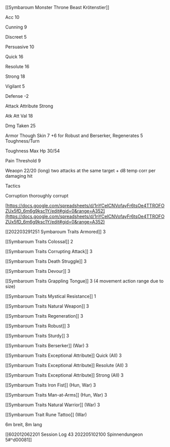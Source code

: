 [[Symbaroum Monster Throne Beast Krötenstier]]

Acc 10

Cunning 9

Discreet 5

Persuasive 10

Quick 16

Resolute 16

Strong 18

Vigilant 5

Defense -2

Attack Attribute Strong

Atk Att Val 18

Dmg Taken 25

Armor Though Skin 7 +6 for Robust and Berserker, Regenerates 5 Toughness/Turn

Toughness Max Hp 30/54

Pain Threshold 9

Weaopn 22/20 (long) two attacks at the same target + d8 temp corr per damaging hit

Tactics

Corruption thoroughly corrupt

[https://docs.google.com/spreadsheets/d/1nYCeICNVofayFr6tsOe4TTROFOZUx5fD_6m6g9ksc1Y/edit#gid=0&range=A352](https://docs.google.com/spreadsheets/d/1nYCeICNVofayFr6tsOe4TTROFOZUx5fD_6m6g9ksc1Y/edit#gid=0&range=A352)

[[202203291251 Symbaroum Traits Armored]] 3

[[Symbaroum Traits Colossal]] 2

[[Symbaroum Traits Corrupting Attack]] 3

[[Symbaroum Traits Death Struggle]] 3

[[Symbaroum Traits Devour]] 3

[[Symbaroum Traits Grappling Tongue]] 3 (4 movement action range due to size)

[[Symbaroum Traits Mystical Resistance]] 1

[[Symbaroum Traits Natural Weapon]] 3

[[Symbaroum Traits Regeneration]] 3

[[Symbaroum Traits Robust]] 3

[[Symbaroum Traits Sturdy]] 3

[[Symbaroum Traits Berserker]] (War) 3

[[Symbaroum Traits Exceptional Attribute]] Quick (All) 3

[[Symbaroum Traits Exceptional Attribute]] Resolute (All) 3

[[Symbaroum Traits Exceptional Attribute]] Strong (All) 3

[[Symbaroum Traits Iron Fist]] (Hun, War) 3

[[Symbaroum Traits Man-at-Arms]] (Hun, War) 3

[[Symbaroum Traits Natural Warrior]] (War) 3

[[Symbaroum Trait Rune Tattoo]] (War)

6m breit, 8m lang

[[602012062201 Session Log 43 202205102100 Spinnendungeon 5#^d00081]]
